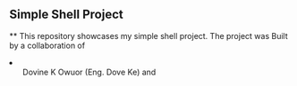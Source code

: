 ## Simple Shell Project
** This repository showcases my simple shell project.
The project was Built by a collaboration of 

<li>
<ol>
Dovine K Owuor (Eng. Dove Ke) and 
    


</ol>
</li>
